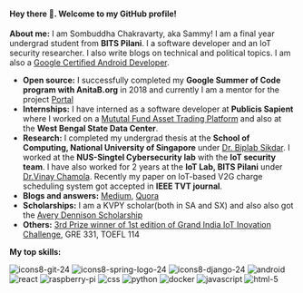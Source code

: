 #### Hey there 👋. Welcome to my GitHub profile!

**About me:** I am Sombuddha Chakravarty, aka Sammy! I am a final year undergrad student from **BITS Pilani**. I a software developer and an IoT security researcher. I also write blogs on technical and political topics. I am also a [Google Certified Android Developer](https://s3.amazonaws.com/accredible_api_mails/email/11285890.png?1520252447).

- **Open source:** I successfully completed my **Google Summer of Code program with AnitaB.org** in 2018 and currently I am a mentor for the project [Portal](https://github.com/anitab-org/portal)
- **Internships:** I have interned as a software developer at **Publicis Sapient** where I worked on a [Mututal Fund Asset Trading Platform](https://github.com/sammy1997/MutualFundAssetTradingPlatform) and also at the **West Bengal State Data Center**.
- **Research:** I completed my undergrad thesis at the **School of Computing, National University of Singapore** under [Dr. Biplab Sikdar](https://www.eng.nus.edu.sg/ece/staff/biplab-sikdar/). I worked at the **NUS-Singtel Cybersecurity lab** with the **IoT security team**. I have also worked for 2 years at the **IoT Lab, BITS Pilani** under [Dr.Vinay Chamola](https://scholar.google.com/citations?user=pL5TogoAAAAJ&hl=en). Recently my paper on IoT-based V2G charge scheduling system got accepted in **IEEE TVT journal**.
- **Blogs and answers:** [Medium](https://medium.com/@f2016165), [Quora](https://www.quora.com/profile/Sombuddha-Chakravarty)
- **Scholarships:** I am a KVPY scholar(both in SA and SX) and also also got the [Avery Dennison Scholarship](https://indiaeducationdiary.in/avery-dennison-foundation-announces-winners-6th-spirit-invention-scholarship/)
- **Others:** [3rd Prize winner of 1st edition of Grand India IoT Inovation Challenge](https://www.ndtv.com/education/iit-bhubaneswars-solution-wins-first-iot-innovation-challenge-1963842), GRE 331, TOEFL 114

**My top skills:**

![icons8-git-24](https://user-images.githubusercontent.com/24635701/87140373-0e23f100-c2bf-11ea-91fa-4d36a1cc549d.png) ![icons8-spring-logo-24](https://user-images.githubusercontent.com/24635701/87140379-0ebc8780-c2bf-11ea-8482-69468542a45f.png) ![icons8-django-24](https://user-images.githubusercontent.com/24635701/87140381-0f551e00-c2bf-11ea-8ccd-0229dcd67794.png) ![android](https://user-images.githubusercontent.com/24635701/87140386-0f551e00-c2bf-11ea-95f6-e1a2d1de720e.png) ![react](https://user-images.githubusercontent.com/24635701/87140387-0fedb480-c2bf-11ea-899a-13374ffb6aa3.png) ![raspberry-pi](https://user-images.githubusercontent.com/24635701/87140390-10864b00-c2bf-11ea-8320-defde7cd53c4.png) ![css](https://user-images.githubusercontent.com/24635701/87140392-10864b00-c2bf-11ea-908b-d223ce62bedb.png) ![python](https://user-images.githubusercontent.com/24635701/87140394-111ee180-c2bf-11ea-89de-33a81ad2916d.png) ![docker](https://user-images.githubusercontent.com/24635701/87140397-111ee180-c2bf-11ea-9142-50cc0c7e7b22.png) ![javascript](https://user-images.githubusercontent.com/24635701/87140398-11b77800-c2bf-11ea-912c-5c06b25d23f8.png) ![html-5](https://user-images.githubusercontent.com/24635701/87140399-12500e80-c2bf-11ea-9be0-84afedf4e43c.png)
